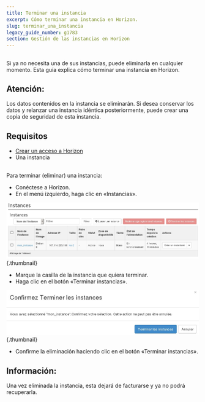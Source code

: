 ```yaml
---
title: Terminar una instancia
excerpt: Cómo terminar una instancia en Horizon.
slug: terminar_una_instancia
legacy_guide_number: g1783
section: Gestión de las instancias en Horizon
---
```



## 
Si ya no necesita una de sus instancias, puede eliminarla en cualquier momento. 
Esta guía explica cómo terminar una instancia en Horizon.

## Atención:
Los datos contenidos en la instancia se eliminarán. 
Si desea conservar los datos y relanzar una instancia idéntica posteriormente, puede crear una copia de seguridad de esta instancia.


## Requisitos

- [Crear un acceso a Horizon](https://docs.ovh.com/es/public-cloud/crear_un_acceso_a_horizon/)
- Una instancia




## 
Para terminar (eliminar) una instancia: 


- Conéctese a Horizon.
- En el menú izquierdo, haga clic en «Instancias».



![](images/img_2659.jpg){.thumbnail}

- Marque la casilla de la instancia que quiera terminar.
- Haga clic en el botón «Terminar instancias».



![](images/img_2660.jpg){.thumbnail}

- Confirme la eliminación haciendo clic en el botón «Terminar instancias».



## Información:
Una vez eliminada la instancia, esta dejará de facturarse y ya no podrá recuperarla.